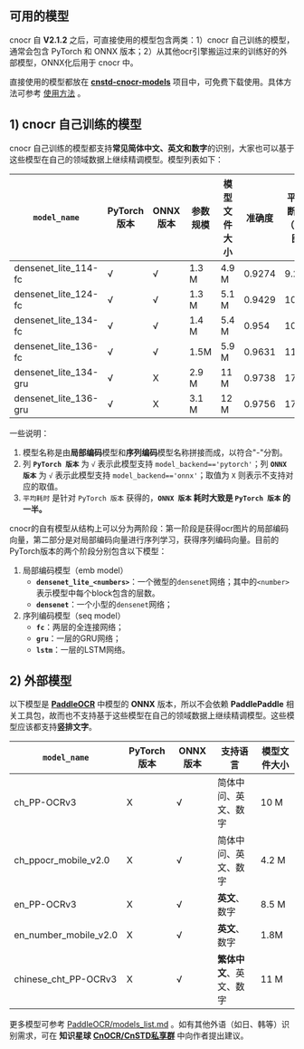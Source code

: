 ## 可用的模型

cnocr 自 **V2.1.2** 之后，可直接使用的模型包含两类：1）cnocr 自己训练的模型，通常会包含 PyTorch 和 ONNX 版本；2）从其他ocr引擎搬运过来的训练好的外部模型，ONNX化后用于 cnocr 中。

直接使用的模型都放在 [**cnstd-cnocr-models**](https://huggingface.co/breezedeus/cnstd-cnocr-models) 项目中，可免费下载使用。具体方法可参考 [使用方法](usage.md) 。

## 1) cnocr 自己训练的模型

cnocr 自己训练的模型都支持**常见简体中文、英文和数字**的识别，大家也可以基于这些模型在自己的领域数据上继续精调模型。模型列表如下：

| `model_name`            | PyTorch 版本 | ONNX 版本 | 参数规模  | 模型文件大小 | 准确度    | 平均推断耗时（毫秒/图） |
| ----------------------- | ---------- | ------- | ----- | ------ | ------ | ------------ |
| densenet\_lite\_114-fc  | √          | √       | 1.3 M | 4.9 M  | 0.9274 | 9.229        |
| densenet\_lite\_124-fc  | √          | √       | 1.3 M | 5.1 M  | 0.9429 | 10.112       |
| densenet\_lite\_134-fc  | √          | √       | 1.4 M | 5.4 M  | 0.954  | 10.843       |
| densenet\_lite\_136-fc  | √          | √       | 1.5M  | 5.9 M  | 0.9631 | 11.499       |
| densenet\_lite\_134-gru | √          | X       | 2.9 M | 11 M   | 0.9738 | 17.042       |
| densenet\_lite\_136-gru | √          | X       | 3.1 M | 12 M   | 0.9756 | 17.725       |

一些说明：

1. 模型名称是由**局部编码**模型和**序列编码**模型名称拼接而成，以符合"-"分割。
2. 列 **`PyTorch 版本`** 为 `√` 表示此模型支持 `model_backend=='pytorch'`；列 **`ONNX 版本`** 为 `√` 表示此模型支持 `model_backend=='onnx'`；取值为 `X` 则表示不支持对应的取值。
3. `平均耗时` 是针对 `PyTorch 版本` 获得的，**`ONNX 版本` 耗时大致是 `PyTorch 版本` 的一半。**

cnocr的自有模型从结构上可以分为两阶段：第一阶段是获得ocr图片的局部编码向量，第二部分是对局部编码向量进行序列学习，获得序列编码向量。目前的PyTorch版本的两个阶段分别包含以下模型：

1. 局部编码模型（emb model）
   - **`densenet_lite_<numbers>`**：一个微型的`densenet`网络；其中的`<number>`表示模型中每个block包含的层数。
   - **`densenet`**：一个小型的`densenet`网络；
2. 序列编码模型（seq model）
   - **`fc`**：两层的全连接网络；
   - **`gru`**：一层的GRU网络；
   - **`lstm`**：一层的LSTM网络。

## 2) 外部模型

以下模型是 [**PaddleOCR**](https://github.com/PaddlePaddle/PaddleOCR) 中模型的 **ONNX** 版本，所以不会依赖 **PaddlePaddle** 相关工具包，故而也不支持基于这些模型在自己的领域数据上继续精调模型。这些模型应该都支持**竖排文字**。

| `model_name`          | PyTorch 版本 | ONNX 版本 | 支持语言           | 模型文件大小 |
| --------------------- | ---------- | ------- | -------------- | ------ |
| ch_PP-OCRv3           | X          | √       | 简体中问、英文、数字     | 10 M   |
| ch_ppocr_mobile_v2.0  | X          | √       | 简体中问、英文、数字     | 4.2 M  |
| en_PP-OCRv3           | X          | √       | **英文**、数字      | 8.5 M  |
| en_number_mobile_v2.0 | X          | √       | **英文**、数字      | 1.8M   |
| chinese_cht_PP-OCRv3  | X          | √       | **繁体中文**、英文、数字 | 11 M   |

更多模型可参考 [PaddleOCR/models_list.md](https://github.com/PaddlePaddle/PaddleOCR/blob/release%2F2.5/doc/doc_ch/models_list.md) 。如有其他外语（如日、韩等）识别需求，可在 **知识星球** [**CnOCR/CnSTD私享群**](https://t.zsxq.com/FEYZRJQ) 中向作者提出建议。
